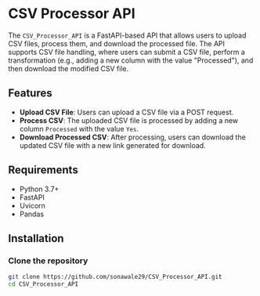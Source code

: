 # CSV Processor API

The `CSV_Processor_API` is a FastAPI-based API that allows users to upload CSV files, process them, and download the processed file. The API supports CSV file handling, where users can submit a CSV file, perform a transformation (e.g., adding a new column with the value "Processed"), and then download the modified CSV file.

## Features

- **Upload CSV File**: Users can upload a CSV file via a POST request.
- **Process CSV**: The uploaded CSV file is processed by adding a new column `Processed` with the value `Yes`.
- **Download Processed CSV**: After processing, users can download the updated CSV file with a new link generated for download.

## Requirements

- Python 3.7+
- FastAPI
- Uvicorn
- Pandas

## Installation

### Clone the repository
```bash
git clone https://github.com/sonawale29/CSV_Processor_API.git
cd CSV_Processor_API

